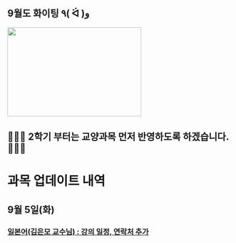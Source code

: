 
## 9월도 화이팅 ٩( ᐛ )و   

<img src="https://s11.gifyu.com/images/SgAMc.gif" width="300" height="200" />


## 🙏🙏🙏 2학기 부터는 교양과목 먼저 반영하도록 하겠습니다. 🙏🙏🙏    

# 과목 업데이트 내역

## 9월 5일(화)

### [일본어(김은모 교수님) : 강의 일정, 연락처 추가](https://knuaf.info/%EC%88%98%EC%97%85/%EA%B5%90%EC%96%91/%EC%9D%BC%EB%B3%B8%EC%96%B4)     